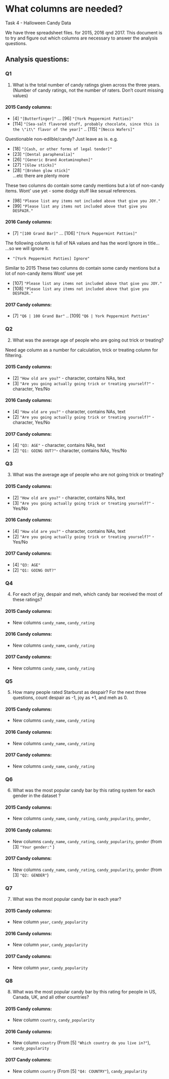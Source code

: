 # What columns are needed?

Task 4 - Halloween Candy Data

We have three spreadsheet files. for 2015, 2016 qnd 2017. This document is to 
try and figure out which columns are necessary to answer the analysis questions.

## Analysis questions:

### Q1
1. What is the total number of candy ratings given across the three years. 
(Number of candy ratings, not the number of raters. Don’t count missing values)

#### 2015 Candy columns:

 * [4] `"[Butterfinger]"` ... [96] `"[York Peppermint Patties]"`
 * [114] `"[Sea-salt flavored stuff, probably chocolate, since this is the \"it\" flavor of the year]"` .. [115] `"[Necco Wafers]"`                                                              
 
 Questionable non-edilble/candy? Just leave as is. e.g.
 
* [18] `"[Cash, or other forms of legal tender]"`
* [23] `"[Dental paraphenalia]"`
* [26] `"[Generic Brand Acetaminophen]"`                                          
* [27] `"[Glow sticks]"`         
* [28] `"[Broken glow stick]"`  
...etc there are plenty more
 
 These two columns do contain some candy mentions but a lot of non-candy items.
 Wont' use yet - some dodgy stuff like sexual references.
 
 * [98] `"Please list any items not included above that give you JOY."`
 * [99] `"Please list any items not included above that give you DESPAIR."`
 
#### 2016 Candy columns:

* [7] `"[100 Grand Bar]"` ... [106] `"[York Peppermint Patties]"`  

The following column is full of NA values and has the word Ignore in title...
...so we will ignore it.
* `"[York Peppermint Patties] Ignore"`

Similar to 2015
 These two columns do contain some candy mentions but a lot of non-candy items
  Wont' use yet
* [107] `"Please list any items not included above that give you JOY."`
* [108] `"Please list any items not included above that give you DESPAIR." `

#### 2017 Candy columns:

* [7] `"Q6 | 100 Grand Bar"` .. [109] `"Q6 | York Peppermint Patties"`

### Q2
2. What was the average age of people who are going out trick or treating?

Need age column as a number for calculation, trick or treating column for 
filtering.

#### 2015 Candy columns:

* [2] `"How old are you?"` -  character, contains NAs, text
* [3] `"Are you going actually going trick or treating yourself?"`  - character,
Yes/No

#### 2016 Candy columns:

* [4] `"How old are you?"`  -  character, contains NAs, text  
* [2] `"Are you going actually going trick or treating yourself?"` - character, 
Yes/No

#### 2017 Candy columns:

*  [4] `"Q3: AGE"` - character, contains NAs, text
*  [2] `"Q1: GOING OUT?"`- character, contains NAs, Yes/No


### Q3
3. What was the average age of people who are not going trick or treating?

#### 2015 Candy columns:

* [2] `"How old are you?"` -  character, contains NAs, text
* [3] `"Are you going actually going trick or treating yourself?"` - Yes/No

#### 2016 Candy columns:

* [4] `"How old are you?"`  -  character, contains NAs, text  
* [2] `"Are you going actually going trick or treating yourself?"` - Yes/No

#### 2017 Candy columns:

*  [4] `"Q3: AGE"`
*  [2] `"Q1: GOING OUT?"`


### Q4
4. For each of joy, despair and meh, which candy bar received the most of these ratings?

#### 2015 Candy columns:

* New columns `candy_name`, `candy_rating`

#### 2016 Candy columns:

* New columns `candy_name`, `candy_rating`

#### 2017 Candy columns:

* New columns `candy_name`, `candy_rating`

### Q5
5. How many people rated Starburst as despair?
For the next three questions, count despair as -1, joy as +1, and meh as 0.

#### 2015 Candy columns:

* New columns `candy_name`, `candy_rating`

#### 2016 Candy columns:

* New columns `candy_name`, `candy_rating`

#### 2017 Candy columns:

* New columns `candy_name`, `candy_rating`


### Q6
6. What was the most popular candy bar by this rating system for each gender in 
the dataset ?

#### 2015 Candy columns:

* New columns `candy_name`, `candy_rating`, `candy_popularity`, `gender`, 

#### 2016 Candy columns:

* New columns `candy_name`, `candy_rating`, `candy_popularity`, `gender` 
(from [3] `"Your gender:"` )

#### 2017 Candy columns:

* New columns `candy_name`, `candy_rating`, `candy_popularity`, `gender` 
(from [3] `"Q2: GENDER"`)

### Q7
7. What was the most popular candy bar in each year?

#### 2015 Candy columns:

* New column `year`, `candy_popularity`

#### 2016 Candy columns:

* New column `year`, `candy_popularity`

#### 2017 Candy columns:

* New column `year`, `candy_popularity`

### Q8
8. What was the most popular candy bar by this rating for people in US, Canada, UK, and all other countries?

#### 2015 Candy columns:

* New column `country`, `candy_popularity`

#### 2016 Candy columns:

* New column `country` (From [5] `"Which country do you live in?"`), 
`candy_popularity`

#### 2017 Candy columns:

* New column `country` (From [5] `"Q4: COUNTRY"`), `candy_popularity`

